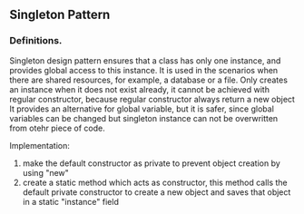 ## Singleton Pattern

### Definitions.

Singleton design pattern ensures that a class has only one instance, and provides global access to this instance.
It is used in the scenarios when there are shared resources, for example, a database or a file.
Only creates an instance when it does not exist already, it cannot be achieved with regular constructor, because regular constructor always return a new object
It provides an alternative for global variable, but it is safer, since global variables can be changed but singleton instance can not be overwritten from otehr piece of code.

Implementation:
1. make the default constructor as private to prevent object creation by using "new"
2. create a static method which acts as constructor, this method calls the default private constructor to create a new object and saves that object in a static "instance" field 
